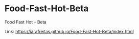 # Food-Fast-Hot-Beta
 Food Fast Hot - Beta

 Link: https://iarafreitas.github.io/Food-Fast-Hot-Beta/index.html
